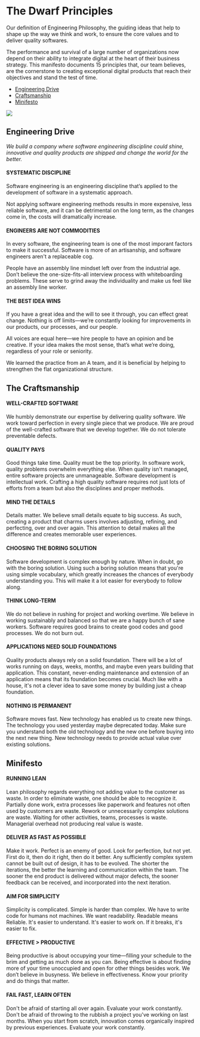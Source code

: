 # The Dwarf Principles

Our definition of Engineering Philosophy, the guiding ideas that help to shape up the way we think and work, to ensure the core values and to deliver quality softwares.

The performance and survival of a large number of organizations now depend on their ability to integrate digital at the heart of their business strategy. This manifesto documents 15 principles that, our team believes, are the cornerstone to creating exceptional digital products that reach their objectives and stand the test of time.

- [Engineering Drive](#engineering-drive)
- [Craftsmanship](#the-craftsmanship)
- [Minifesto](#minifesto)

![](/engineering/img/software.png)

## **Engineering Drive**

*We build a company where software engineering discipline could shine, innovative and quality products are shipped and change the world for the better.*

#### SYSTEMATIC DISCIPLINE
Software engineering is an engineering discipline that’s applied to the development of software in a systematic approach.

Not applying software engineering methods results in more expensive, less reliable software, and it can be detrimental on the long term, as the changes come in, the costs will dramatically increase.

#### ENGINEERS ARE NOT COMMODITIES
In every software, the engineering team is one of the most imporant factors to make it successful. Software is more of an artisanship, and software engineers aren't a replaceable cog.

People have an assembly line mindset left over from the industrial age. Don’t believe the one-size-fits-all interview process with whiteboarding problems. These serve to grind away the individuality and make us feel like an assembly line worker.

#### THE BEST IDEA WINS
If you have a great idea and the will to see it through, you can effect great change. Nothing is off limits—we’re constantly looking for improvements in our products, our processes, and our people.

All voices are equal here—we hire people to have an opinion and be creative. If your idea makes the most sense, that’s what we’re doing, regardless of your role or seniority.

We learned the practice from an A team, and it is beneficial by helping to strengthen the flat organizational structure.

## **The Craftsmanship**

#### WELL-CRAFTED SOFTWARE
We humbly demonstrate our expertise by delivering quality software. We work toward perfection in every single piece that we produce. We are proud of the well-crafted software that we develop together. We do not tolerate preventable defects.

#### QUALITY PAYS
Good things take time. Quality must be the top priority. In software work, quality problems overwhelm everything else. When quality isn't managed, entire software projects are unmanageable. Software development is intellectual work. Crafting a high quality software requires not just lots of efforts from a team but also the disciplines and proper methods.

#### MIND THE DETAILS
Details matter. We believe small details equate to big success. As such, creating a product that charms users involves adjusting, refining, and perfecting, over and over again. This attention to detail makes all the difference and creates memorable user experiences.

#### CHOOSING THE BORING SOLUTION
Software development is complex enough by nature. When in doubt, go with the boring solution. Using such a boring solution means that you're using simple vocabulary, which greatly increases the chances of everybody understanding you. This will make it a lot easier for everybody to follow along.

#### THINK LONG-TERM
We do not believe in rushing for project and working overtime. We believe in working sustainably and balanced so that we are a happy bunch of sane workers. Software requires good brains to create good codes and good processes. We do not burn out.

#### APPLICATIONS NEED SOLID FOUNDATIONS
Quality products always rely on a solid foundation. There will be a lot of works running on days, weeks, months, and maybe even years building that application. This constant, never-ending maintenance and extension of an application means that its foundation becomes crucial. Much like with a house, it's not a clever idea to save some money by building just a cheap foundation.

#### NOTHING IS PERMANENT
Software moves fast. New technology has enabled us to create new things. The technology you used yesterday maybe deprecated today. Make sure you understand both the old technology and the new one before buying into the next new thing. New technology needs to provide actual value over existing solutions.

## **Minifesto**

#### RUNNING LEAN
Lean philosophy regards everything not adding value to the customer as waste. In order to eliminate waste, one should be able to recognize it. Partially done work, extra processes like paperwork and features not often used by customers are waste. Rework or unnecessarily complex solutions are waste. Waiting for other activities, teams, processes is waste. Managerial overhead not producing real value is waste.

#### DELIVER AS FAST AS POSSIBLE
Make it work. Perfect is an enemy of good. Look for perfection, but not yet. First do it, then do it right, then do it better. Any sufficiently complex system cannot be built out of design, it has to be evolved. The shorter the iterations, the better the learning and communication within the team. The sooner the end product is delivered without major defects, the sooner feedback can be received, and incorporated into the next iteration.

#### AIM FOR SIMPLICITY
Simplicity is complicated. Simple is harder than complex. We have to write code for humans not machines. We want readability. Readable means Reliable. It's easier to understand. It's easier to work on. If it breaks, it's easier to fix.

#### EFFECTIVE > PRODUCTIVE
Being productive is about occupying your time—filling your schedule to the brim and getting as much done as you can. Being effective is about finding more of your time unoccupied and open for other things besides work. We don’t believe in busyness. We believe in effectiveness. Know your priority and do things that matter.

#### FAIL FAST, LEARN OFTEN
Don't be afraid of starting all over again. Evaluate your work constantly. Don't be afraid of throwing to the rubbish a project you've working on last months. When you start from scratch, innovation comes organically inspired by previous experiences. Evaluate your work constantly.